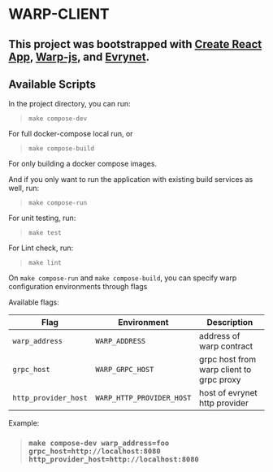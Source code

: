 
# WARP-CLIENT

## This project was bootstrapped with [Create React App](https://github.com/facebook/create-react-app), [Warp-js](https://github.com/evrynet-official/warp-js), and [Evrynet](https://evrynet.io).

## Available Scripts

In the project directory, you can run:

> `make compose-dev`

For full docker-compose local run, or

> `make compose-build`

For only building a docker compose images.

And if you only want to run the application with existing build services as well, run:

>  `make compose-run`

For unit testing, run:

>  `make test`

For Lint check, run:

>  `make lint`

On `make compose-run` and `make compose-build`, you can specify warp configuration environments through flags

Available flags: 

| Flag | Environment | Description |
| --- | --- | --- |
| `warp_address` | `WARP_ADDRESS` |address of warp contract|
| `grpc_host` | `WARP_GRPC_HOST` | grpc host from warp client to grpc proxy|
| `http_provider_host` | `WARP_HTTP_PROVIDER_HOST` |host of evrynet http provider |

Example:

> ### `make compose-dev warp_address=foo grpc_host=http://localhost:8080 http_provider_host=http://localhost:8080`



